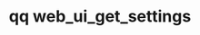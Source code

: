 ---
category: web
command: web_ui_get_settings
keywords: qq, qq_cli, web_ui_get_settings
optional_options:
- alternate: []
  help: Gets the inactivity timeout
  name: --inactivity-timeout
  required: false
- alternate: []
  help: Gets the configuration for the login banner
  name: --login-banner
  required: false
permalink: /qq-cli-command-guide/web/web_ui_get_settings.html
positional_options: []
sidebar: qq_cli_command_reference_sidebar
summary: This section explains how to use the <code>qq web_ui_get_settings</code>
  command.
synopsis: Get configuration options for the Web UI
title: qq web_ui_get_settings
usage: qq web_ui_get_settings [-h] [--inactivity-timeout | --login-banner]

---